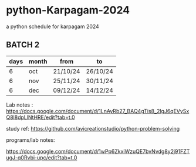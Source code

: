 # python-Karpagam-2024

a python schedule for karpagam 2024

## BATCH 2

|days |month |from   |to |
|---|-----|---------|---------|
|6 | oct|21/10/24     |26/10/24         |
|6 | nov|25/11/24     |30/11/24         |
|6 | dec|09/12/24     |14/12/24         |

Lab notes :
<https://docs.google.com/document/d/1LnAyRb27_BAQ4gTis8_2lgJ6qEVySxQ8l8dpLlNtHRE/edit?tab=t.0>

study ref:
<https://github.com/avicreationstudio/python-problem-solving>

programs/lab notes:

<https://docs.google.com/document/d/1wPp6ZkxiWzuQE7bvNvdg8y2j91FZTugJ-q0Rvbi-upc/edit?tab=t.0>
